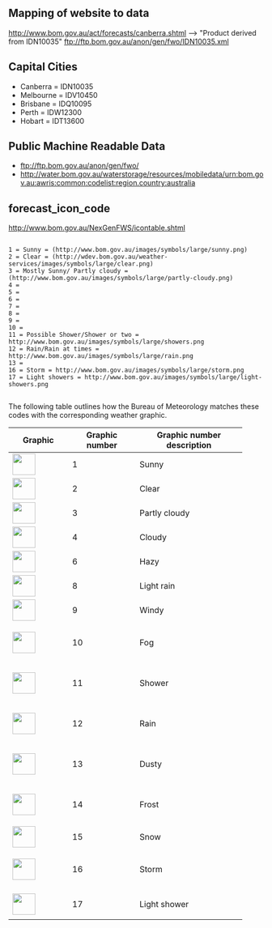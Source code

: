 ## Mapping of website to data
http://www.bom.gov.au/act/forecasts/canberra.shtml --> "Product derived from IDN10035"
ftp://ftp.bom.gov.au/anon/gen/fwo/IDN10035.xml

## Capital Cities
- Canberra = IDN10035
- Melbourne = IDV10450
- Brisbane = IDQ10095
- Perth = IDW12300
- Hobart = IDT13600

## Public Machine Readable Data
- ftp://ftp.bom.gov.au/anon/gen/fwo/
- http://water.bom.gov.au/waterstorage/resources/mobiledata/urn:bom.gov.au:awris:common:codelist:region.country:australia

## forecast_icon_code

http://www.bom.gov.au/NexGenFWS/icontable.shtml

~~~

1 = Sunny = (http://www.bom.gov.au/images/symbols/large/sunny.png)
2 = Clear = (http://wdev.bom.gov.au/weather-services/images/symbols/large/clear.png)
3 = Mostly Sunny/ Partly cloudy = (http://www.bom.gov.au/images/symbols/large/partly-cloudy.png)
4 =
5 =
6 =
7 =
8 =
9 =
10 =
11 = Possible Shower/Shower or two = http://www.bom.gov.au/images/symbols/large/showers.png
12 = Rain/Rain at times = http://www.bom.gov.au/images/symbols/large/rain.png
13 = 
16 = Storm = http://www.bom.gov.au/images/symbols/large/storm.png
17 = Light showers = http://www.bom.gov.au/images/symbols/large/light-showers.png


~~~

<p>The following table outlines how the Bureau of Meteorology matches these codes with the corresponding weather graphic.</p>
<table class="icon"  width="436" summary="">
  <thead>  <tr>
        <th width="102"><b>Graphic</b></th>
        <th width="117"><b>Graphic number</b></th>
        <th width="195"><b>Graphic number description</b></th>
    </tr>
    </thead>
    <tr>
        <td width="102"><img src="http://www.bom.gov.au/weather-services/images/symbols/large/sunny.png" width="45" height="42" border="0" alt="" /></td>
        <td width="117">1</td>
        <td width="195">Sunny</td>
    </tr>
    <tr>
        <td width="102"><img src="http://www.bom.gov.au/weather-services/images/symbols/large/clear.png" width="45" height="42" border="0" alt="" /></td>
        <td width="117">2</td>
        <td width="195">Clear</td>
    </tr>
    <tr>
        <td width="102"><img src="http://www.bom.gov.au/weather-services/images/symbols/large/partly-cloudy.png" width="45" height="42" border="0" alt="" /></td>
        <td width="117">3</td>
        <td width="195">Partly cloudy</td>
    </tr>
    <tr>
        <td width="102"><img src="http://www.bom.gov.au/weather-services/images/symbols/large/cloudy.png" width="45" height="42" border="0" alt="" /></td>
        <td width="117">4</td>
        <td width="195">Cloudy</td>
    </tr>
    <tr>
        <td width="102"><img src="http://www.bom.gov.au/weather-services/images/symbols/large/haze.png" width="45" height="42" border="0" alt="" /></td>
        <td width="117">6</td>
        <td width="195">Hazy</td>
    </tr>
    <tr>
        <td width="102"><img src="http://www.bom.gov.au/weather-services/images/symbols/large/light-rain.png" width="45" height="42" border="0" alt="" /></td>
        <td width="117">8</td>
        <td width="195">Light rain</td>
    </tr>
    <tr>
        <td width="102"><img src="http://www.bom.gov.au/weather-services/images/symbols/large/wind.png" width="45" height="42" border="0" alt="" /></td>
        <td width="117">9</td>
        <td width="195">Windy</td>
    </tr>
    <tr>
        <td width="102">
            <p><img src="http://www.bom.gov.au/weather-services/images/symbols/large/fog.png" width="45" height="42" border="0" alt="" /></p>
</td>
        <td width="117">10</td>
        <td width="195">Fog</td>
    </tr>
    <tr>
        <td width="102">
            <p><img src="http://www.bom.gov.au/weather-services/images/symbols/large/showers.png" width="45" height="42" border="0" alt="" /></p>
</td>
        <td width="117">11</td>
        <td width="195">Shower</td>
    </tr>
    <tr>
        <td width="102">
            <p><img src="http://www.bom.gov.au/weather-services/images/symbols/large/rain.png" width="45" height="42" border="0" alt="" /></p>
</td>
        <td width="117">12</td>
        <td width="195">Rain</td>
    </tr>
    <tr>
        <td width="102">
            <p><img src="http://www.bom.gov.au/weather-services/images/symbols/large/dust.png" width="45" height="42" border="0" alt="" /></p>
</td>
        <td width="117">13</td>
        <td width="195">Dusty</td>
    </tr>
    <tr>
        <td width="102">
            <p><img src="http://www.bom.gov.au/weather-services/images/symbols/large/frost.png" width="45" height="42" border="0" alt="" /></p>
</td>
        <td width="117">14</td>
        <td width="195">Frost</td>
    </tr>
    <tr>
        <td width="102"><img src="http://www.bom.gov.au/weather-services/images/symbols/large/snow.png" width="45" height="42" border="0" alt="" /></td>
        <td width="117">15</td>
        <td width="195">Snow</td>
    </tr>
    <tr>
        <td width="102">
            <p><img src="http://www.bom.gov.au/weather-services/images/symbols/large/storm.png" width="45" height="42" border="0" alt="" /></p>
</td>
        <td width="117">16</td>
        <td width="195">Storm</td>
    </tr>
    <tr>
        <td width="102"><img src="http://www.bom.gov.au/weather-services/images/symbols/large/light-showers.png" width="45" height="42" border="0" alt="" /></td>
        <td width="117">17</td>
        <td width="195">
            <p>Light shower</p>
        </td>
    </tr>

</table>

